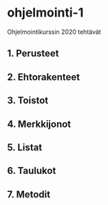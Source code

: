 # ohjelmointi-1
Ohjelmointikurssin 2020 tehtävät
## 1. Perusteet
## 2. Ehtorakenteet
## 3. Toistot
## 4. Merkkijonot
## 5. Listat
## 6. Taulukot
## 7. Metodit
